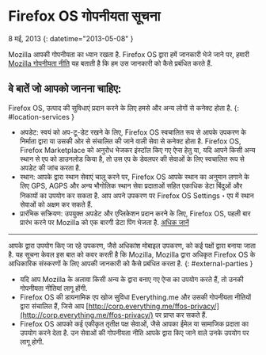 # Firefox OS गोपनीयता सूचना

8 मई, 2013
{: datetime="2013-05-08" }

Mozilla आपकी गोपनीयता का ध्‍यान रखता है. Firefox OS द्वारा हमें जानकारी भेजे जाने पर, हमारी [Mozilla गोपनीयता नीति](http://www.mozilla.org/en-US/privacy/) यह बताती है कि हम उस जानकारी को कैसे प्रबंधित करते हैं.

## वे बातें जो आपको जानना चाहिए:

Firefox OS, उत्पाद की सुविधाएं प्रदान करने के लिए हमसे और अन्य लोगों से कनेक्ट होता है.
{: #location-services }

* अपडेट: स्वयं को अप-टू-डेट रखने के लिए, Firefox OS स्वचालित रूप से आपके उपकरण के निर्माता द्वारा या उसकी ओर से संचालित की जाने वाली सेवा से कनेक्ट होता है. Firefox OS, Firefox Marketplace को अनुरोध भेजकर इंस्टॉल किए गए ऐप्स हेतु या, यदि आपने किसी अन्य स्थान से एप को डाउनलोड किया है, तो उस एप के डेवलपर की सेवाओं के लिए स्वचालित रूप से अपडेट की जांच करता है.
* स्थान: आपके द्वारा स्थान सेवाएं चालू करने पर, Firefox OS आपके स्थान का अनुमान लगाने के लिए GPS, AGPS और अन्य भौगोलिक स्थान सेवा प्रदाताओं सहित एकाधिक डेटा बिंदुओं और निकायों का उपयोग कर सकता है. आप अपने उपकरण पर Firefox OS Settings・एप में स्थान सेवाओं को अक्षम कर सकते हैं.
* प्रारंभिक सक्रियण: उपयुक्त अपडेट और एप्लिकेशन प्रदान करने के लिए, Firefox OS, पहली बार प्रारंभ करने पर Mozilla को एक बारगी डेटा पिंग भेजता है. [अधिक जानें](https://wiki.mozilla.org/FirefoxOS/Metrics)

---------------------------------------

आपके द्वारा उपयोग किए जा रहे उपकरण, जैसे अधिकांश मोबाइल उपकरण, को कई पक्षों द्वारा बनाया जाता है. यह सूचना केवल इस बात को कवर करती है कि Mozilla, Mozilla द्वारा अधिकृत Firefox OS के आधिकारिक संस्करणों के लिए आपकी जानकारी को कैसे प्रबंधित करता है.
{: #external-parties }

* यदि आप Mozilla के अलावा किसी अन्य के द्वारा बनाए गए ऐप्स का उपयोग करते हैं, तो उनकी गोपनीयता नीतियां लागू होंगी.
* Firefox OS की डायनामिक एप खोज सुविधा Everything.me और उसकी गोपनीयता नीतियों द्वारा संचालित हैं, जिसे आप [http://corp.everything.me/ffos-privacy/](http://corp.everything.me/ffos-privacy/) पर प्राप्त कर सकते हैं.
* Firefox OS आपको कई एकीकृत तृतीक्ष पक्ष सेवाओं, जैसे आपका ईमेल या सामाजिक प्रदाता का उपयोग करने देता है. उन सेवाओं की गोपनीयता नीति आपके द्वारा किए जाने वाले उनके उपयोग पर लागू होगी.
